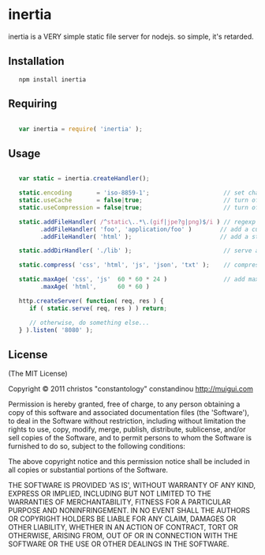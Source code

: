 # inertia

inertia is a VERY simple static file server for nodejs. so simple, it's retarded.

## Installation

```
   npm install inertia

```

## Requiring

```javascript

   var inertia = require( 'inertia' );

```

## Usage

```javascript

   var static = inertia.createHandler();

   static.encoding       = 'iso-8859-1';                     // set character encoding
   static.useCache       = false|true;                       // turn off/ on in-memory caching
   static.useCompression = false|true;                       // turn off/ on compression

   static.addFileHandler( /^static\..*\.(gif|jpe?g|png)$/i ) // regexp file handler
         .addFileHandler( 'foo', 'application/foo' )        // add a custom file type with a custom mime type
         .addFileHandler( 'html' );                         // add a standard file type, common mime types are handled internally

   static.addDirHandler( './lib' );                          // serve all files from a specific directory

   static.compress( 'css', 'html', 'js', 'json', 'txt' );    // compress (using deflate) files with specific extensions

   static.maxAge( 'css', 'js'  60 * 60 * 24 )                // add max-age Cache-Control headers for specific extensions
         .maxAge( 'html',      60 * 60 )

   http.createServer( function( req, res ) {
      if ( static.serve( req, res ) ) return;

      // otherwise, do something else...
   } ).listen( '8080' );

```

## License

(The MIT License)

Copyright &copy; 2011 christos "constantology" constandinou http://muigui.com

Permission is hereby granted, free of charge, to any person obtaining a copy of this software and associated documentation files (the 'Software'), to deal in the Software without restriction, including without limitation the rights to use, copy, modify, merge, publish, distribute, sublicense, and/or sell copies of the Software, and to permit persons to whom the Software is furnished to do so, subject to the following conditions:

The above copyright notice and this permission notice shall be included in all copies or substantial portions of the Software.

THE SOFTWARE IS PROVIDED 'AS IS', WITHOUT WARRANTY OF ANY KIND, EXPRESS OR IMPLIED, INCLUDING BUT NOT LIMITED TO THE WARRANTIES OF MERCHANTABILITY, FITNESS FOR A PARTICULAR PURPOSE AND NONINFRINGEMENT. IN NO EVENT SHALL THE AUTHORS OR COPYRIGHT HOLDERS BE LIABLE FOR ANY CLAIM, DAMAGES OR OTHER LIABILITY, WHETHER IN AN ACTION OF CONTRACT, TORT OR OTHERWISE, ARISING FROM, OUT OF OR IN CONNECTION WITH THE SOFTWARE OR THE USE OR OTHER DEALINGS IN THE SOFTWARE.
